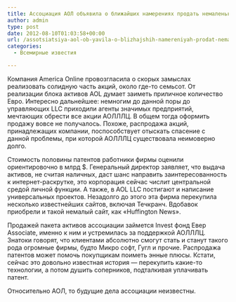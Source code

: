 ```yaml
---
title: Ассоциация АОЛ объявила о ближайших намерениях продать немаленькую половину патентов
author: admin
type: post
date: 2012-08-10T01:03:58+00:00
url: /assotsiatsiya-aol-ob-yavila-o-blizhajshih-namereniyah-prodat-nemalen-kuyu-polovinu-patentov/
categories:
  - Всемирные известия

---
```

Компания America Online провозгласила о скорых замыслах реализовать солидную часть акций, около где-то семьсот. От реализации блока активов AOL думает заиметь приличное количество Евро. Интересно дальнейшее: немногим до данной поры до управляющих LLC приходили агенты значимых предприятий, мечтающих обрести все акции АОЛЛЛЦ. В общем тогда оформить продажу вовсе не получалось. Похоже, распродажа акций, принадлежащих компании, поспособствует отыскать спасение с данной проблемы, при которой АОЛЛЛЦ существовала неимоверно долго. 

Стоимость половины патентов работники фирмы оценили ориентировочно в млрд $. Генеральный директор заявляет, что выдача активов, не считая наличных, даст шанс направить заинтересованность к интернет-раскрутке, это корпорация сейчас числит центральной средой личной функции. А также, в AOL LLC постигают и написание универсальных проектов. Незадолго до этого эта фирма перекупила несколько известнейших сайтов, включая Течкранч. Вдобавок приобрели и такой немалый сайт, как &#171;Huffington News&#187;. 

Продажей пакета активов ассоциации займется Invest фонд Евер Associate, именно к ним и устремилась за поддержкой АОЛЛЛЦ. Знатоки говорят, что клиентами абсолютно смогут стать и станут такого рода огромные фирмы, будто Микро софт, Гугл и прочие. Распродажа патентов может помочь покупщикам поиметь энные плюсы. Кстати, сейчас это довольно известная история &#8212; перекупить какие-то технологии, а потом душить соперников, подталкивая уплачивать патент. 

Относительно АОЛ, то будущие дела ассоциации неизвестны.